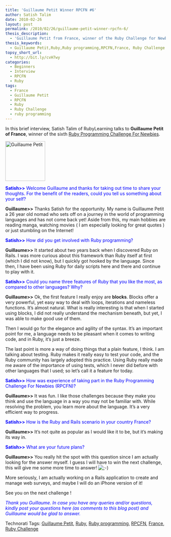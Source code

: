 ```yaml
---
title: 'Guillaume Petit Winner RPCFN #6'
author: Satish Talim
date: 2010-02-26
layout: post
permalink: /2010/02/26/guillaume-petit-winner-rpcfn-6/
thesis_description:
  - 'Guillaume Petit from France, winner of the Ruby Challenge for Newbies #6 talks to RubyLearning.'
thesis_keywords:
  - Guillaume Petit,Ruby,Ruby programming,RPCFN,France, Ruby Challenge
topsy_short_url:
  - http://bit.ly/cvH7wy
categories:
  - Beginners
  - Interview
  - RPCFN
  - Ruby
tags:
  - France
  - Guillaume Petit
  - RPCFN
  - Ruby
  - Ruby Challenge
  - ruby programming
---
```

<div>
  <p class="alert">
    In this brief interview, Satish Talim of RubyLearning talks to <b>Guillaume Petit of France</b>, winner of the sixth <a href="http://rubylearning.com/blog/2010/01/26/rpcfn-fair-distribution-6/">Ruby Programming Challenge For Newbies</a>.
  </p>
  
  <p>
    <img class="alignright" title="Guillaume Petit" src="http://www.rubylearning.com/images/guillaume_petit.jpg" alt="Guillaume Petit" width="125" height="125" />
  </p>
  
  <p>
    <span style="color:#0000FF;"><strong>Satish>></strong> Welcome Guillaume and thanks for taking out time to share your thoughts. For the benefit of the readers, could you tell us something about your self?</span>
  </p>
  
  <p>
    <strong>Guillaume>></strong> Thanks Satish for the opportunity. My name is Guillaume Petit a 26 year old nomad who sets off on a journey in the world of programming languages and has not come back yet! Aside from this, my main hobbies are reading manga, watching movies ( I am especially looking for great quotes ) or just stumbling on the Internet!
  </p>
  
  <p>
    <span style="color:#0000FF;"><strong>Satish>></strong> How did you get involved with Ruby programming?</span>
  </p>
  
  <p>
    <strong>Guillaume>></strong> It started about two years back when I discovered Ruby on Rails. I was more curious about this framework than Ruby itself at first (which I did not know), but I quickly got hooked by the language. Since then, I have been using Ruby for daily scripts here and there and continue to play with it.
  </p>
  
  <p>
    <span style="color:#0000FF;"><strong>Satish>></strong> Could you name three features of Ruby that you like the most, as compared to other languages? Why?</span>
  </p>
  
  <p>
    <strong>Guillaume>></strong> Ok, the first feature I really enjoy are <b>blocks</b>. Blocks offer a very powerful, yet easy way to deal with loops, iterations and nameless functions. It&#8217;s almost natural. What is really interesting is that when I started using blocks, I did not really understand the mechanism beneath, but yet, I was able to make good use of them.
  </p>
  
  <p>
    Then I would go for the elegance and agility of the syntax. It&#8217;s an important point for me, a language needs to be pleasant when it comes to writing code, and in Ruby, it&#8217;s just a breeze.
  </p>
  
  <p>
    The last point is more a way of doing things that a plain feature, I think. I am talking about testing. Ruby makes it really easy to test your code, and the Ruby community has largely adopted this practice. Using Ruby really made me aware of the importance of using tests, which I never did before with other languages that I used; so let&#8217;s call it a feature for today.
  </p>
  
  <p>
    <span style="color:#0000FF;"><strong>Satish>></strong> How was experience of taking part in the Ruby Programming Challenge For Newbies (RPCFN)?</span>
  </p>
  
  <p>
    <strong>Guillaume>></strong> It was fun. I like those challenges because they make you think and use the language in a way you may not be familiar with. While resolving the problem, you learn more about the language. It&#8217;s a very efficient way to progress.
  </p>
  
  <p>
    <span style="color:#0000FF;"><strong>Satish>></strong> How is the Ruby and Rails scenario in your country France?</span>
  </p>
  
  <p>
    <strong>Guillaume>></strong> It&#8217;s not quite as popular as I would like it to be, but it&#8217;s making its way in.
  </p>
  
  <p>
    <span style="color:#0000FF;"><strong>Satish>></strong> What are your future plans?</span>
  </p>
  
  <p>
    <strong>Guillaume>></strong> You really hit the spot with this question since I am actually looking for the answer myself. I guess I will have to win the next challenge, this will give me some more time to answer! <img src="http://rubylearning.com/blog/wp-includes/images/smilies/icon_wink.gif" alt=";-)" class="wp-smiley" />
  </p>
  
  <p>
    More seriously, I am actually working on a Rails application to create and manage web surveys, and maybe I will do an iPhone version of it!
  </p>
  
  <p>
    See you on the next challenge !
  </p>
  
  <p>
    <span style="color:#0000FF;"><em>Thank you Guillaume. In case you have any queries and/or questions, kindly post your questions here (as comments to this blog post) and Guillaume would be glad to answer.</em></span>
  </p>
</div>

Technorati Tags: <a href="http://technorati.com/tag/Guillaume+Petit" rel="tag">Guillaume Petit</a>, <a href="http://technorati.com/tag/Ruby" rel="tag">Ruby</a>, <a href="http://technorati.com/tag/Ruby+programming" rel="tag">Ruby programming</a>, <a href="http://technorati.com/tag/RPCFN" rel="tag">RPCFN</a>, <a href="http://technorati.com/tag/France" rel="tag">France</a>, <a href="http://technorati.com/tag/Ruby+Challenge" rel="tag"> Ruby Challenge</a>
